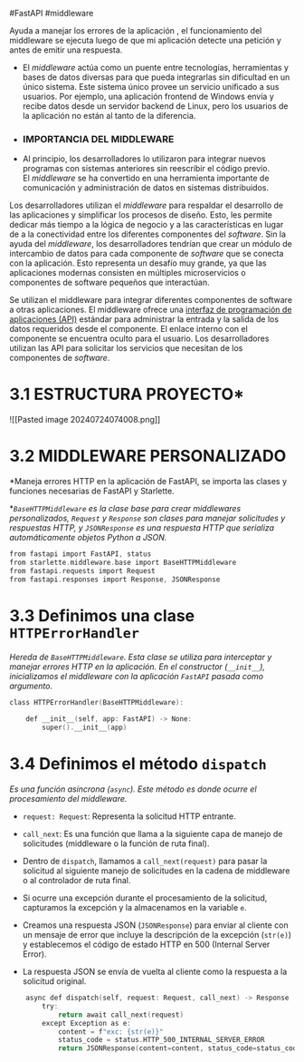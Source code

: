 #FastAPI #middleware 

Ayuda a manejar los errores de la aplicación , el funcionamiento del  middleware  se  ejecuta luego de que mi aplicación detecte una petición y antes de emitir una respuesta.
* El _middleware_ actúa como un puente entre tecnologías, herramientas y bases de datos diversas para que pueda integrarlas sin dificultad en un único sistema. Este sistema único provee un servicio unificado a sus usuarios. Por ejemplo, una aplicación frontend de Windows envía y recibe datos desde un servidor backend de Linux, pero los usuarios de la aplicación no están al tanto de la diferencia.
* ### IMPORTANCIA DEL MIDDLEWARE
* Al principio, los desarrolladores lo utilizaron para integrar nuevos programas con sistemas anteriores sin reescribir el código previo. El _middleware_ se ha convertido en una herramienta importante de comunicación y administración de datos en sistemas distribuidos.

Los desarrolladores utilizan el _middleware_ para respaldar el desarrollo de las aplicaciones y simplificar los procesos de diseño. Esto, les permite dedicar más tiempo a la lógica de negocio y a las características en lugar de a la conectividad entre los diferentes componentes del _software_. Sin la ayuda del _middleware_, los desarrolladores tendrían que crear un módulo de intercambio de datos para cada componente de _software_ que se conecta con la aplicación. Esto representa un desafío muy grande, ya que las aplicaciones modernas consisten en múltiples microservicios o componentes de software pequeños que interactúan.

Se utilizan el middleware para integrar diferentes componentes de software a otras aplicaciones. El middleware ofrece una [interfaz de programación de aplicaciones (API)](https://aws.amazon.com/what-is/api/) estándar para administrar la entrada y la salida de los datos requeridos desde el componente. El enlace interno con el componente se encuentra oculto para el usuario. Los desarrolladores utilizan las API para solicitar los servicios que necesitan de los componentes de _software_.


# 3.1 ESTRUCTURA PROYECTO*

![[Pasted image 20240724074008.png]]

# 3.2 MIDDLEWARE PERSONALIZADO 

*Maneja errores HTTP en la aplicación de FastAPI,  se importa las clases y funciones necesarias de FastAPI y Starlette.

**`BaseHTTPMiddleware` es la clase base para crear middlewares personalizados, `Request` y `Response` son clases para manejar solicitudes y respuestas HTTP, y `JSONResponse` es una respuesta HTTP que serializa automáticamente objetos Python a JSON.*

```C
from fastapi import FastAPI, status
from starlette.middleware.base import BaseHTTPMiddleware
from fastapi.requests import Request
from fastapi.responses import Response, JSONResponse

```

# 3.3 Definimos una clase `HTTPErrorHandler` 
*Hereda de `BaseHTTPMiddleware`. Esta clase se utiliza para interceptar y manejar errores HTTP en la aplicación. En el constructor (`__init__`), inicializamos el middleware con la aplicación `FastAPI` pasada como argumento.*

```c
class HTTPErrorHandler(BaseHTTPMiddleware):
    
    def __init__(self, app: FastAPI) -> None:
        super().__init__(app)

```

# 3.4 Definimos el método `dispatch`

*Es una función asíncrona (`async`). Este método es donde ocurre el procesamiento del middleware.*

- `request: Request`: Representa la solicitud HTTP entrante.
    
- `call_next`: Es una función que llama a la siguiente capa de manejo de solicitudes (middleware o la función de ruta final).
    
- Dentro de `dispatch`, llamamos a `call_next(request)` para pasar la solicitud al siguiente manejo de solicitudes en la cadena de middleware o al controlador de ruta final.
    
- Si ocurre una excepción durante el procesamiento de la solicitud, capturamos la excepción y la almacenamos en la variable `e`.
    
- Creamos una respuesta JSON (`JSONResponse`) para enviar al cliente con un mensaje de error que incluye la descripción de la excepción (`str(e)`) y establecemos el código de estado HTTP en 500 (Internal Server Error).
    
- La respuesta JSON se envía de vuelta al cliente como la respuesta a la solicitud original.

```c
    async def dispatch(self, request: Request, call_next) -> Response | JSONResponse:
        try:
            return await call_next(request)
        except Exception as e:
            content = f"exc: {str(e)}"
            status_code = status.HTTP_500_INTERNAL_SERVER_ERROR
            return JSONResponse(content=content, status_code=status_code)

```
